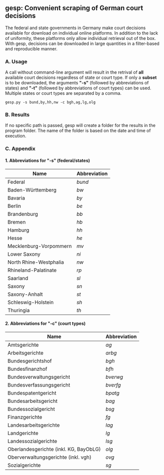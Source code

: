 ## gesp: Convenient scraping of German court decisions

The federal and state governments in Germany make court decisions available for download on individual online platforms. In addition to the lack of uniformity, these platforms only allow individual retrieval out of the box. With gesp, decisions can be downloaded in large quantities in a filter-based and reproducible manner.

### A. Usage
A call without command-line argument will result in the retrival of **all** available court decisions regardless of state or court type. If only a **subset** is to be downloaded, the arguments **"-s"** (followed by abbreviations of states) and **"-t"** (followed by abbreviations of court types) can be used. Multiple states or court types are separated by a comma.
```Shell
gesp.py -s bund,by,hh,nw -c bgh,ag,lg,olg
```

### B. Results
If no specific path is passed, gesp will create a folder for the results in the program folder. The name of the folder is based on the date and time of execution. 

### C. Appendix
#### 1. Abbreviations for "-s" (federal/states)
| Name | Abbreviation |
| --- | --- |
| Federal | *bund* |
| Baden-Württemberg | *bw* |
| Bavaria | *by* |
| Berlin | *be* |
| Brandenburg | *bb* |
| Bremen | *hb* |
| Hamburg | *hh* |
| Hesse | *he* |
| Mecklenburg-Vorpommern | *mv* |
| Lower Saxony | *ni* |
| North Rhine-Westphalia | *nw* |
| Rhineland-Palatinate | *rp* |
| Saarland | *sl* |
| Saxony | *sn* |
| Saxony-Anhalt | *st* |
| Schleswig-Holstein | *sh* |
| Thuringia | *th* |

#### 2. Abbreviations for "-c" (court types)
| Name | Abbreviation |
| --- | --- |
| Amtsgerichte | *ag* |
| Arbeitsgerichte | *arbg* |
| Bundesgerichtshof | *bgh* |
| Bundesfinanzhof | *bfh* |
| Bundesverwaltungsgericht | *bverwg* |
| Bundesverfassungsgericht | *bverfg* |
| Bundespatentgericht | *bpatg* |
| Bundesarbeitsgericht | *bag* |
| Bundessozialgericht | *bsg* |
| Finanzgerichte | *fg* |
| Landesarbeitsgerichte | *lag* |
| Landgerichte | *lg* |
| Landessozialgerichte | *lsg* |
| Oberlandesgerichte (inkl. KG, BayObLG) | *olg* |
| Oberverwaltungsgerichte (inkl. vgh) | *ovg* |
| Sozialgerichte | *sg* |
 